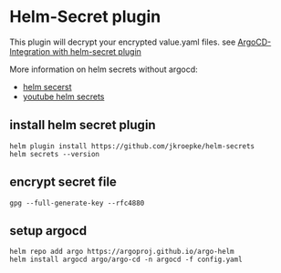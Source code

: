 # Helm-Secret plugin
This plugin will decrypt your encrypted value.yaml files.
see [ArgoCD-Integration with helm-secret plugin](https://github.com/jkroepke/helm-secrets/wiki/ArgoCD-Integration)

More information on helm secrets without argocd:
* [helm secerst](https://lyz-code.github.io/blue-book/devops/helm/helm_secrets/)
* [youtube helm secrets](https://www.youtube.com/watch?v=hRSlKRvYe1A)

## install helm secret plugin
```shell
helm plugin install https://github.com/jkroepke/helm-secrets
helm secrets --version

```

## encrypt secret file
```shell
gpg --full-generate-key --rfc4880

```
## setup argocd
```shell
helm repo add argo https://argoproj.github.io/argo-helm
helm install argocd argo/argo-cd -n argocd -f config.yaml 
```


